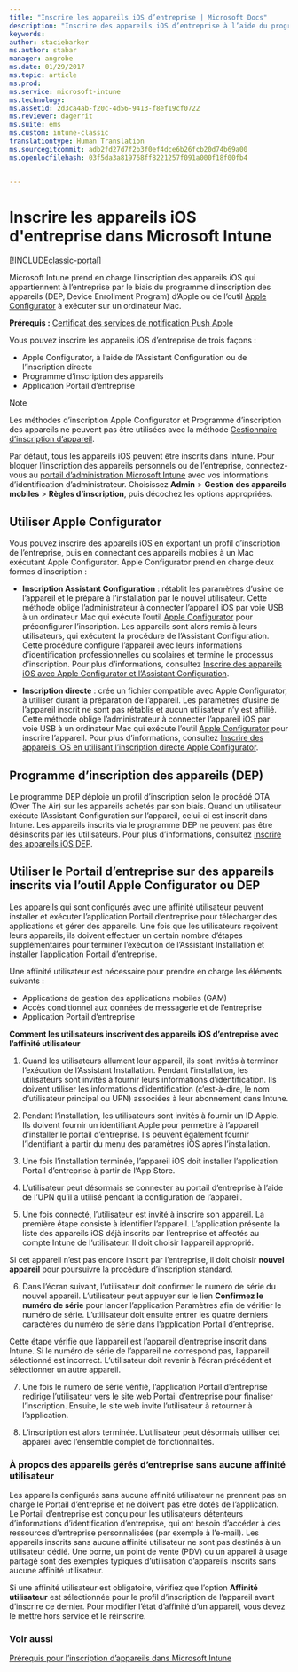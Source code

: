 ```yaml
---
title: "Inscrire les appareils iOS d’entreprise | Microsoft Docs"
description: "Inscrire des appareils iOS d’entreprise à l’aide du programme d’inscription des appareils Apple ou d’Apple Configurator"
keywords: 
author: staciebarker
ms.author: stabar
manager: angrobe
ms.date: 01/29/2017
ms.topic: article
ms.prod: 
ms.service: microsoft-intune
ms.technology: 
ms.assetid: 2d3ca4ab-f20c-4d56-9413-f8ef19cf0722
ms.reviewer: dagerrit
ms.suite: ems
ms.custom: intune-classic
translationtype: Human Translation
ms.sourcegitcommit: adb2fd27d7f2b3f0ef4dce6b26fcb20d74b69a00
ms.openlocfilehash: 03f5da3a819768ff8221257f091a000f18f00fb4


---
```


# <a name="enroll-corporate-owned-ios-devices-in-microsoft-intune"></a>Inscrire les appareils iOS d'entreprise dans Microsoft Intune

[!INCLUDE[classic-portal](../includes/classic-portal.md)]

Microsoft Intune prend en charge l’inscription des appareils iOS qui appartiennent à l’entreprise par le biais du programme d’inscription des appareils (DEP, Device Enrollment Program) d’Apple ou de l’outil [Apple Configurator](http://go.microsoft.com/fwlink/?LinkId=518017) à exécuter sur un ordinateur Mac.

**Prérequis :** [Certificat des services de notification Push Apple](set-up-ios-and-mac-management-with-microsoft-intune.md)

Vous pouvez inscrire les appareils iOS d’entreprise de trois façons :

- Apple Configurator, à l’aide de l’Assistant Configuration ou de l’inscription directe
- Programme d’inscription des appareils
- Application Portail d’entreprise

>[!NOTE]
>Les méthodes d’inscription Apple Configurator et Programme d’inscription des appareils ne peuvent pas être utilisées avec la méthode [Gestionnaire d’inscription d’appareil](enroll-corporate-owned-devices-with-the-device-enrollment-manager-in-microsoft-intune.md).

Par défaut, tous les appareils iOS peuvent être inscrits dans Intune. Pour bloquer l’inscription des appareils personnels ou de l’entreprise, connectez-vous au [portail d’administration Microsoft Intune](http://manage.microsoft.com) avec vos informations d’identification d’administrateur. Choisissez **Admin** > **Gestion des appareils mobiles** > **Règles d’inscription**, puis décochez les options appropriées.

## <a name="use-apple-configurator"></a>Utiliser Apple Configurator

Vous pouvez inscrire des appareils iOS en exportant un profil d’inscription de l’entreprise, puis en connectant ces appareils mobiles à un Mac exécutant Apple Configurator. Apple Configurator prend en charge deux formes d’inscription :

- **Inscription Assistant Configuration** : rétablit les paramètres d’usine de l’appareil et le prépare à l’installation par le nouvel utilisateur. Cette méthode oblige l’administrateur à connecter l’appareil iOS par voie USB à un ordinateur Mac qui exécute l’outil [Apple Configurator](http://go.microsoft.com/fwlink/?LinkId=518017) pour préconfigurer l’inscription. Les appareils sont alors remis à leurs utilisateurs, qui exécutent la procédure de l’Assistant Configuration. Cette procédure configure l’appareil avec leurs informations d’identification professionnelles ou scolaires et termine le processus d’inscription. Pour plus d’informations, consultez [Inscrire des appareils iOS avec Apple Configurator et l’Assistant Configuration](ios-setup-assistant-enrollment-in-microsoft-intune.md).

- **Inscription directe** : crée un fichier compatible avec Apple Configurator, à utiliser durant la préparation de l’appareil. Les paramètres d’usine de l’appareil inscrit ne sont pas rétablis et aucun utilisateur n’y est affilié. Cette méthode oblige l’administrateur à connecter l’appareil iOS par voie USB à un ordinateur Mac qui exécute l’outil [Apple Configurator](http://go.microsoft.com/fwlink/?LinkId=518017) pour inscrire l’appareil. Pour plus d’informations, consultez [Inscrire des appareils iOS en utilisant l’inscription directe Apple Configurator](ios-direct-enrollment-in-microsoft-intune.md).

## <a name="use-the-device-enrollment-program-dep"></a>Programme d’inscription des appareils (DEP)
Le programme DEP déploie un profil d’inscription selon le procédé OTA (Over The Air) sur les appareils achetés par son biais. Quand un utilisateur exécute l’Assistant Configuration sur l’appareil, celui-ci est inscrit dans Intune.  Les appareils inscrits via le programme DEP ne peuvent pas être désinscrits par les utilisateurs. Pour plus d’informations, consultez [Inscrire des appareils iOS DEP](ios-device-enrollment-program-in-microsoft-intune.md).

## <a name="use-the-company-portal-on-dep-enrolled-or-apple-configurator-enrolled-devices"></a>Utiliser le Portail d’entreprise sur des appareils inscrits via l’outil Apple Configurator ou DEP

Les appareils qui sont configurés avec une affinité utilisateur peuvent installer et exécuter l’application Portail d’entreprise pour télécharger des applications et gérer des appareils. Une fois que les utilisateurs reçoivent leurs appareils, ils doivent effectuer un certain nombre d’étapes supplémentaires pour terminer l’exécution de l’Assistant Installation et installer l’application Portail d’entreprise.

Une affinité utilisateur est nécessaire pour prendre en charge les éléments suivants :
  - Applications de gestion des applications mobiles (GAM)
  -    Accès conditionnel aux données de messagerie et de l’entreprise
  -    Application Portail d’entreprise

**Comment les utilisateurs inscrivent des appareils iOS d’entreprise avec l’affinité utilisateur**
1. Quand les utilisateurs allument leur appareil, ils sont invités à terminer l’exécution de l’Assistant Installation. Pendant l’installation, les utilisateurs sont invités à fournir leurs informations d’identification. Ils doivent utiliser les informations d’identification (c’est-à-dire, le nom d’utilisateur principal ou UPN) associées à leur abonnement dans Intune.

2. Pendant l’installation, les utilisateurs sont invités à fournir un ID Apple. Ils doivent fournir un identifiant Apple pour permettre à l’appareil d’installer le portail d’entreprise. Ils peuvent également fournir l’identifiant à partir du menu des paramètres iOS après l’installation.

3. Une fois l’installation terminée, l’appareil iOS doit installer l’application Portail d’entreprise à partir de l’App Store.

4. L’utilisateur peut désormais se connecter au portail d’entreprise à l’aide de l’UPN qu’il a utilisé pendant la configuration de l’appareil.

5. Une fois connecté, l’utilisateur est invité à inscrire son appareil. La première étape consiste à identifier l’appareil. L’application présente la liste des appareils iOS déjà inscrits par l’entreprise et affectés au compte Intune de l’utilisateur. Il doit choisir l’appareil approprié.

  Si cet appareil n’est pas encore inscrit par l’entreprise, il doit choisir **nouvel appareil** pour poursuivre la procédure d’inscription standard.

6. Dans l’écran suivant, l’utilisateur doit confirmer le numéro de série du nouvel appareil. L’utilisateur peut appuyer sur le lien **Confirmez le numéro de série** pour lancer l’application Paramètres afin de vérifier le numéro de série. L’utilisateur doit ensuite entrer les quatre derniers caractères du numéro de série dans l’application Portail d’entreprise.

  Cette étape vérifie que l’appareil est l’appareil d’entreprise inscrit dans Intune. Si le numéro de série de l’appareil ne correspond pas, l’appareil sélectionné est incorrect. L’utilisateur doit revenir à l’écran précédent et sélectionner un autre appareil.

7. Une fois le numéro de série vérifié, l’application Portail d’entreprise redirige l’utilisateur vers le site web Portail d’entreprise pour finaliser l’inscription. Ensuite, le site web invite l’utilisateur à retourner à l’application.

8. L’inscription est alors terminée. L’utilisateur peut désormais utiliser cet appareil avec l’ensemble complet de fonctionnalités.

### <a name="about-corporate-owned-managed-devices-with-no-user-affinity"></a>À propos des appareils gérés d’entreprise sans aucune affinité utilisateur

Les appareils configurés sans aucune affinité utilisateur ne prennent pas en charge le Portail d’entreprise et ne doivent pas être dotés de l’application. Le Portail d’entreprise est conçu pour les utilisateurs détenteurs d’informations d’identification d’entreprise, qui ont besoin d’accéder à des ressources d’entreprise personnalisées (par exemple à l’e-mail). Les appareils inscrits sans aucune affinité utilisateur ne sont pas destinés à un utilisateur dédié. Une borne, un point de vente (PDV) ou un appareil à usage partagé sont des exemples typiques d’utilisation d’appareils inscrits sans aucune affinité utilisateur.

Si une affinité utilisateur est obligatoire, vérifiez que l’option **Affinité utilisateur** est sélectionnée pour le profil d’inscription de l’appareil avant d’inscrire ce dernier. Pour modifier l’état d’affinité d’un appareil, vous devez le mettre hors service et le réinscrire.



### <a name="see-also"></a>Voir aussi
[Prérequis pour l’inscription d’appareils dans Microsoft Intune](prerequisites-for-enrollment.md)



<!--HONumber=Feb17_HO1-->


